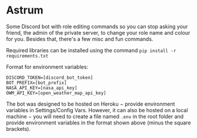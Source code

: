 # Astrum

Some Discord bot with role editing commands so you can stop asking your friend, the admin of the private server, to change your role name and colour for you. Besides that, there's a few misc and fun commands.

Required libraries can be installed using the command `pip install -r requirements.txt`

Format for environment variables:
```
DISCORD_TOKEN=[discord_bot_token]
BOT_PREFIX=[bot_prefix]
NASA_API_KEY=[nasa_api_key]
OWM_API_KEY=[open_weather_map_api_key]
```

The bot was designed to be hosted on Heroku − provide environment variables in Settings/Config Vars. However, it can also be hosted on a local machine − you will need to create a file named `.env` in the root folder and provide environment variables in the format shown above (minus the square brackets).
